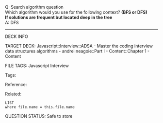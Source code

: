Q: Search algorithm question  
Which algorithm would you use for the following context? **(BFS or DFS)**  
**If solutions are frequent but located deep in the tree**  
A: DFS


---

DECK INFO

TARGET DECK: Javascript::Interview::ADSA - Master the coding interview data structures algorithms - andrei neagoie::Part I - Content::Chapter 1 - Content

FILE TAGS: Javascript Interview

Tags:

Reference:

Related:

```dataview
LIST
where file.name = this.file.name
```

QUESTION STATUS: Safe to store